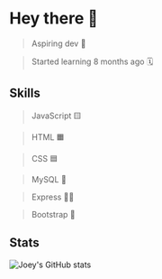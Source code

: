 # Hey there 👋

> Aspiring dev 💼

> Started learning 8 months ago 🗓️

## Skills

> JavaScript 🟨

> HTML 🟧

> CSS 🟦

> MySQL 🐬

> Express 🏃‍♂️

> Bootstrap 🥾

## Stats

![Joey's GitHub stats](https://github-readme-stats.vercel.app/api?username=qtdceu&include_all_commits=true)
